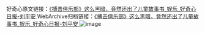 好奇心原文链接：[《搏击俱乐部》这么黑暗，竟然还出了儿童故事书_娱乐_好奇心日报-刘平安 ](https://www.qdaily.com/articles/11942.html)
WebArchive归档链接：[《搏击俱乐部》这么黑暗，竟然还出了儿童故事书_娱乐_好奇心日报-刘平安 ](http://web.archive.org/web/20190623171712/https://www.qdaily.com/articles/11942.html)
![image](http://ww3.sinaimg.cn/large/007d5XDply1g3wbfuxqcaj30u030f4qp)